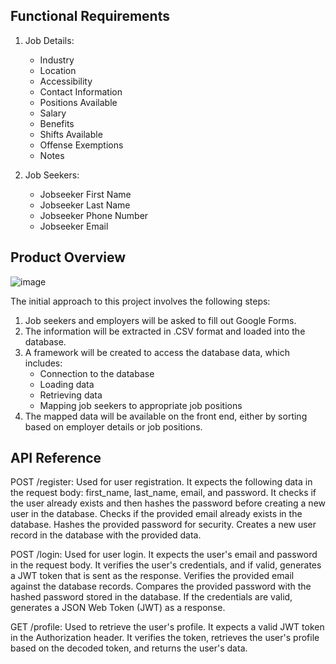 ## Functional Requirements

1. Job Details:
   - Industry
   - Location
   - Accessibility
   - Contact Information
   - Positions Available
   - Salary
   - Benefits
   - Shifts Available
   - Offense Exemptions
   - Notes

2. Job Seekers:
   - Jobseeker First Name
   - Jobseeker Last Name
   - Jobseeker Phone Number
   - Jobseeker Email
   
## Product Overview

![image](https://github.com/NavyaNelluri/Project-TWA/assets/123142678/bbf27237-df59-4606-81bd-5c7d836caf96)

The initial approach to this project involves the following steps:

1. Job seekers and employers will be asked to fill out Google Forms.
2. The information will be extracted in .CSV format and loaded into the database.
3. A framework will be created to access the database data, which includes:
   - Connection to the database
   - Loading data
   - Retrieving data
   - Mapping job seekers to appropriate job positions
4. The mapped data will be available on the front end, either by sorting based on employer details or job positions.

## API Reference
POST /register: Used for user registration. It expects the following data in the request body: first_name, last_name, email, and password. It checks if the user already exists and then hashes the password before creating a new user in the database.
Checks if the provided email already exists in the database.
Hashes the provided password for security.
Creates a new user record in the database with the provided data.

POST /login: Used for user login. It expects the user's email and password in the request body. It verifies the user's credentials, and if valid, generates a JWT token that is sent as the response.
Verifies the provided email against the database records.
Compares the provided password with the hashed password stored in the database.
If the credentials are valid, generates a JSON Web Token (JWT) as a response.

GET /profile: Used to retrieve the user's profile. It expects a valid JWT token in the Authorization header. It verifies the token, retrieves the user's profile based on the decoded token, and returns the user's data.